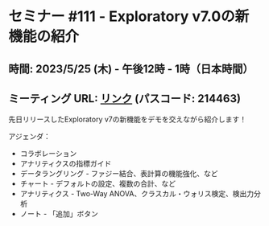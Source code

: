 # セミナー #111 - Exploratory v7.0の新機能の紹介

## 時間: 2023/5/25 (木) - 午後12時 - 1時（日本時間）

## ミーティング URL: [リンク](https://us02web.zoom.us/j/331585134?pwd=VGVyeXBRWjFMT2hESFdhSU45Z2d0dz09) (パスコード: 214463)

先日リリースしたExploratory v7の新機能をデモを交えながら紹介します！

アジェンダ：

* コラボレーション
* アナリティクスの指標ガイド
* データラングリング - ファジー結合、表計算の機能強化、など
* チャート - デフォルトの設定、複数の合計、など
* アナリティクス - Two-Way ANOVA、クラスカル・ウォリス検定、検出力分析
* ノート - 「追加」ボタン
